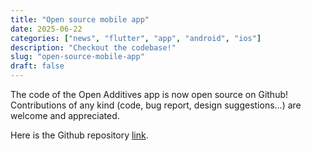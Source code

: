 ```yaml
---
title: "Open source mobile app"
date: 2025-06-22
categories: ["news", "flutter", "app", "android", "ios"]
description: "Checkout the codebase!"
slug: "open-source-mobile-app"
draft: false
---
```


The code of the Open Additives app is now open source on Github! Contributions of any kind (code, bug report, design suggestions...) are welcome and appreciated. 

Here is the Github repository [link](https://github.com/Open-Additives/mobile-app).